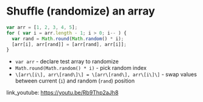 # Shuffle (randomize) an array

```javascript
var arr = [1, 2, 3, 4, 5];
for ( var i = arr.length - 1; i > 0; i-- ) {
  var rand = Math.round(Math.random() * i);
  [arr[i], arr[rand]] = [arr[rand], arr[i]];
}
```

- `var arr` - declare test array to randomize
- `Math.round(Math.random() * i)` - pick random index
- `\[arr\[i\], arr\[rand\]\] = \[arr\[rand\], arr\[i\]\]` - swap values between current (```i```) and random (```rand```) position


link_youtube: https://youtu.be/Rb9Thp2aJh8
